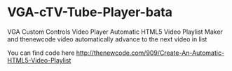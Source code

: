 # VGA-cTV-Tube-Player-bata
VGA Custom Controls Video Player  Automatic HTML5 Video Playlist  Maker and thenewcode video automatically advance to the next video in list


You can find code here http://thenewcode.com/909/Create-An-Automatic-HTML5-Video-Playlist
